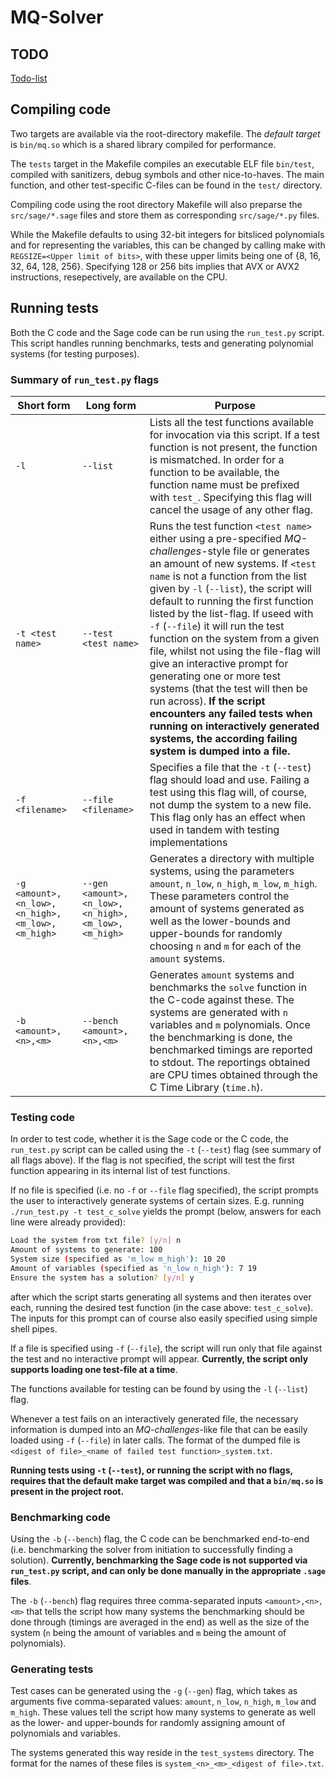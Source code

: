 # MQ-Solver

## TODO
[Todo-list](https://github.com/Moggel12/MQ-Solver/blob/main/TODO.md)

## Compiling code

Two targets are available via the root-directory makefile. The *default target* is `bin/mq.so` which is a shared library compiled for performance.

The `tests` target in the Makefile compiles an executable ELF file `bin/test`, compiled with sanitizers, debug symbols and other nice-to-haves. The main function, and other test-specific C-files can be found in the `test/` directory.

Compiling code using the root directory Makefile will also preparse the `src/sage/*.sage` files and store them as corresponding `src/sage/*.py` files.

While the Makefile defaults to using 32-bit integers for bitsliced polynomials and for representing the variables, this can be changed by calling make with `REGSIZE=<Upper limit of bits>`, with these upper limits being one of {8, 16, 32, 64, 128, 256}. Specifying 128 or 256 bits implies that AVX or AVX2 instructions, resepectively, are available on the CPU.

## Running tests
Both the C code and the Sage code can be run using the `run_test.py` script. This script handles running benchmarks, tests and generating polynomial systems (for testing purposes).

### Summary of `run_test.py` flags

| Short form | Long form | Purpose |
|------------|-----------|---------|
| `-l`       | `--list`  | Lists all the test functions available for invocation via this script. If a test function is not present, the function is mismatched. In order for a function to  be available, the function name must be prefixed with `test_`. Specifying this flag will cancel the usage of any other flag. |
| `-t <test name>`       | `--test <test name>`  | Runs the test function `<test name>` either using a pre-specified *MQ-challenges*-style file or generates an amount of new systems. If `<test name` is not a function from the list given by `-l` (`--list`), the script will default to running the first function listed by the list-flag. If useed with `-f` (`--file`) it will run the test function on the system from a given file, whilst not using the file-flag will give an interactive prompt for generating one or more test systems (that the test will then be run across). **If the script encounters any failed tests when running on interactively generated systems, the according failing system is dumped into a file.** |
| `-f <filename>`       | `--file <filename>`  | Specifies a file that the `-t` (`--test`) flag should load and use. Failing a test using this flag will, of course, not dump the system to a new file. This flag only has an effect when used in tandem with testing implementations |
| `-g <amount>,<n_low>,<n_high>,<m_low>,<m_high>`       | `--gen <amount>,<n_low>,<n_high>,<m_low>,<m_high>`   | Generates a directory with multiple systems, using the parameters `amount`, `n_low`, `n_high`, `m_low`, `m_high`. These parameters control the amount of systems generated as well as the lower-bounds and upper-bounds for randomly choosing `n` and `m` for each of the `amount` systems. |
| `-b <amount>,<n>,<m>` | `--bench <amount>,<n>,<m>` | Generates `amount` systems and benchmarks the `solve` function in the C-code against these. The systems are generated with `n` variables and `m` polynomials. Once the benchmarking is done, the benchmarked timings are reported to stdout. The reportings obtained are CPU times obtained through the C Time Library (`time.h`). |


### Testing code
In order to test code, whether it is the Sage code or the C code, the `run_test.py` script can be called using the `-t` (`--test`) flag (see summary of all flags above). If the flag is not specified, the script will test the first function appearing in its internal list of test functions. 

If no file is specified (i.e. no `-f` or `--file` flag specified), the script prompts the user to interactively generate systems of certain sizes. E.g. running `./run_test.py -t test_c_solve` yields the prompt (below, answers for each line were already provided):
```bash
Load the system from txt file? [y/n] n
Amount of systems to generate: 100
System size (specified as 'm_low m_high'): 10 20
Amount of variables (specified as 'n_low n_high'): 7 19
Ensure the system has a solution? [y/n] y
```
after which the script starts generating all systems and then iterates over each, running the desired test function (in the case above: `test_c_solve`). The inputs for this prompt can of course also easily specified using simple shell pipes.

If a file is specified using `-f` (`--file`), the script will run only that file against the test and no interactive prompt will appear. **Currently, the script only supports loading one test-file at a time**.

The functions available for testing can be found by using the `-l` (`--list`) flag.

Whenever a test fails on an interactively generated file, the necessary information is dumped into an *MQ-challenges*-like file that can be easily loaded using `-f` (`--file`) in later calls. The format of the dumped file is `<digest of file>_<name of failed test function>_system.txt`.

**Running tests using `-t` (`--test`), or running the script with no flags, requires that the default make target was compiled and that a `bin/mq.so` is present in the project root.**

### Benchmarking code

Using the `-b` (`--bench`) flag, the C code can be benchmarked end-to-end (i.e. benchmarking the solver from initiation to successfully finding a solution). **Currently, benchmarking the Sage code is not supported via `run_test.py` script, and can only be done manually in the appropriate `.sage` files**.

The `-b` (`--bench`) flag requires three comma-separated inputs `<amount>,<n>,<m>` that tells the script how many systems the benchmarking should be done through (timings are averaged in the end) as well as the size of the system (`n` being the amount of variables and `m` being the amount of polynomials).

### Generating tests

Test cases can be generated using the `-g` (`--gen`) flag, which takes as arguments five comma-separated values: `amount`, `n_low`, `n_high`, `m_low` and `m_high`. These values tell the script how many systems to generate as well as the lower- and upper-bounds for randomly assigning amount of polynomials and variables.

The systems generated this way reside in the `test_systems` directory. The format for the names of these files is `system_<n>_<m>_<digest of file>.txt`.
